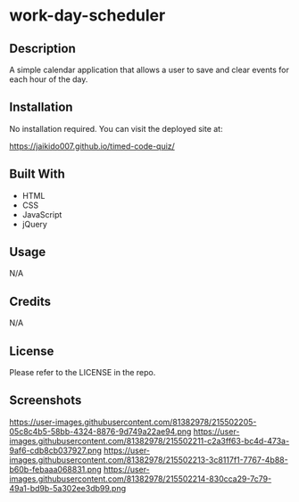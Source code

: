 # work-day-scheduler

## Description

A simple calendar application that allows a user to save and clear events for each hour of the day.  

## Installation

No installation required.  You can visit the deployed site at:

https://jaikido007.github.io/timed-code-quiz/

## Built With

- HTML
- CSS
- JavaScript
- jQuery

## Usage

N/A

## Credits

N/A

## License

Please refer to the LICENSE in the repo.

## Screenshots

https://user-images.githubusercontent.com/81382978/215502205-05c8c4b5-58bb-4324-8876-9d749a22ae94.png
https://user-images.githubusercontent.com/81382978/215502211-c2a3ff63-bc4d-473a-9af6-cdb8cb037927.png
https://user-images.githubusercontent.com/81382978/215502213-3c8117f1-7767-4b88-b60b-febaaa068831.png
https://user-images.githubusercontent.com/81382978/215502214-830cca29-7c79-49a1-bd9b-5a302ee3db99.png